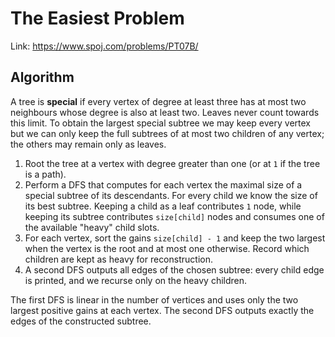 # The Easiest Problem

Link: https://www.spoj.com/problems/PT07B/

## Algorithm

A tree is **special** if every vertex of degree at least three has at most two
neighbours whose degree is also at least two.  Leaves never count towards this
limit.  To obtain the largest special subtree we may keep every vertex but we
can only keep the full subtrees of at most two children of any vertex; the
others may remain only as leaves.

1. Root the tree at a vertex with degree greater than one (or at `1` if the tree
   is a path).
2. Perform a DFS that computes for each vertex the maximal size of a special
   subtree of its descendants.  For every child we know the size of its best
   subtree.  Keeping a child as a leaf contributes `1` node, while keeping its
   subtree contributes `size[child]` nodes and consumes one of the available
   "heavy" child slots.
3. For each vertex, sort the gains `size[child] - 1` and keep the two largest
   when the vertex is the root and at most one otherwise.  Record which children
   are kept as heavy for reconstruction.
4. A second DFS outputs all edges of the chosen subtree: every child edge is
   printed, and we recurse only on the heavy children.

The first DFS is linear in the number of vertices and uses only the two largest
positive gains at each vertex.  The second DFS outputs exactly the edges of the
constructed subtree.
